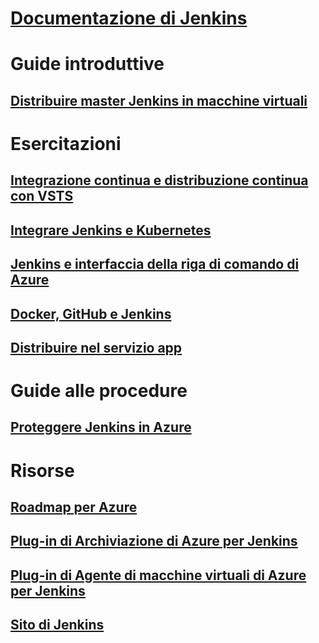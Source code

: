 # [Documentazione di Jenkins](index.md)
# Guide introduttive
## [Distribuire master Jenkins in macchine virtuali](/azure/jenkins/install-jenkins-solution-template)
# Esercitazioni
## [Integrazione continua e distribuzione continua con VSTS](https://www.visualstudio.com/docs/build/apps/jenkins/build-deploy-jenkins)
## [Integrare Jenkins e Kubernetes](/azure/container-service/container-service-kubernetes-jenkins)
## [Jenkins e interfaccia della riga di comando di Azure](/azure/jenkins/execute-cli-jenkins-pipeline)
## [Docker, GitHub e Jenkins](/azure/virtual-machines/linux/tutorial-jenkins-github-docker-cicd)
## [Distribuire nel servizio app](/azure/jenkins/deploy-Jenkins-app-service-plugin)
# Guide alle procedure
## [Proteggere Jenkins in Azure](https://jenkins.io/blog/2017/04/20/secure-jenkins-on-azure/)
# Risorse
## [Roadmap per Azure](https://azure.microsoft.com/roadmap/)
## [Plug-in di Archiviazione di Azure per Jenkins](https://plugins.jenkins.io/windows-azure-storage)
## [Plug-in di Agente di macchine virtuali di Azure per Jenkins](https://plugins.jenkins.io/azure-vm-agents)
## [Sito di Jenkins](https://jenkins.io/)
